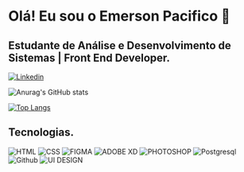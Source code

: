 # Olá! Eu sou o Emerson Pacifico 👋

## Estudante de Análise e Desenvolvimento de Sistemas | Front End Developer.


[![Linkedin](https://img.shields.io/badge/LinkedIn-0077B5?style=for-the-badge&logo=linkedin&logoColor=white)](https://www.linkedin.com/in/emersonpacifico/)


![Anurag's GitHub stats](https://github-readme-stats.vercel.app/api?username=emersonpacifico&show_icons=true&theme=dracula)

[![Top Langs](https://github-readme-stats.vercel.app/api/top-langs/?username=emersonpacifico&hide_progress=true)](https://github.com/emersonpacifico/github-readme-stats)

## Tecnologias.
![HTML](https://img.shields.io/badge/HTML5-E34F26?style=for-the-badge&logo=html5&logoColor=white)
![CSS](https://img.shields.io/badge/CSS3-1572B6?style=for-the-badge&logo=css3&logoColor=white)
![FIGMA](https://img.shields.io/badge/Figma-F24E1E?style=for-the-badge&logo=figma&logoColor=white)
![ADOBE XD](https://img.shields.io/badge/Adobe%20XD-470137?style=for-the-badge&logo=Adobe%20XD&logoColor=#FF61F6)
![PHOTOSHOP](https://img.shields.io/badge/Photoshop-31A8FF?style=for-the-badge&logo=Adobe%20Photoshop&logoColor=black)
![Postgresql](https://img.shields.io/badge/PostgreSQL-316192?style=for-the-badge&logo=postgresql&logoColor=white)
![Github](https://img.shields.io/badge/GitHub-100000?style=for-the-badge&logo=github&logoColor=white)
![UI DESIGN](https://img.shields.io/badge/UI%20DESIGN-470137?style=for-the-badge&logo=ui%20desigm&logoColor=#FF61F6)


